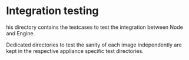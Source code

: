 Integration testing
===================

his directory contains the testcases to test the integration between
Node and Engine.

Dedicated directories to test the sanity of each image independently are
kept in the respective appliance specific test directories.
